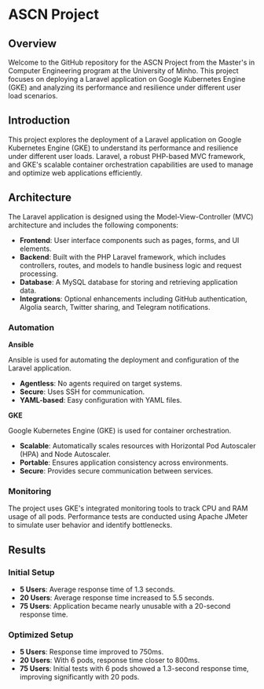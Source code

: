 # ASCN Project

## Overview

Welcome to the GitHub repository for the ASCN Project from the Master's in Computer Engineering program at the University of Minho. This project focuses on deploying a Laravel application on Google Kubernetes Engine (GKE) and analyzing its performance and resilience under different user load scenarios.

## Introduction

This project explores the deployment of a Laravel application on Google Kubernetes Engine (GKE) to understand its performance and resilience under different user loads. Laravel, a robust PHP-based MVC framework, and GKE's scalable container orchestration capabilities are used to manage and optimize web applications efficiently.

## Architecture

The Laravel application is designed using the Model-View-Controller (MVC) architecture and includes the following components:

- **Frontend**: User interface components such as pages, forms, and UI elements.
- **Backend**: Built with the PHP Laravel framework, which includes controllers, routes, and models to handle business logic and request processing.
- **Database**: A MySQL database for storing and retrieving application data.
- **Integrations**: Optional enhancements including GitHub authentication, Algolia search, Twitter sharing, and Telegram notifications.

### Automation

**Ansible**

Ansible is used for automating the deployment and configuration of the Laravel application.

- **Agentless**: No agents required on target systems.
- **Secure**: Uses SSH for communication.
- **YAML-based**: Easy configuration with YAML files.

**GKE**

Google Kubernetes Engine (GKE) is used for container orchestration.

- **Scalable**: Automatically scales resources with Horizontal Pod Autoscaler (HPA) and Node Autoscaler.
- **Portable**: Ensures application consistency across environments.
- **Secure**: Provides secure communication between services.

### Monitoring

The project uses GKE's integrated monitoring tools to track CPU and RAM usage of all pods. Performance tests are conducted using Apache JMeter to simulate user behavior and identify bottlenecks.

## Results

### Initial Setup

- **5 Users**: Average response time of 1.3 seconds.
- **20 Users**: Average response time increased to 5.5 seconds.
- **75 Users**: Application became nearly unusable with a 20-second response time.

### Optimized Setup

- **5 Users**: Response time improved to 750ms.
- **20 Users**: With 6 pods, response time closer to 800ms.
- **75 Users**: Initial tests with 6 pods showed a 1.3-second response time, improving significantly with 20 pods.
